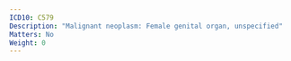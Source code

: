 ```yaml
---
ICD10: C579
Description: "Malignant neoplasm: Female genital organ, unspecified"
Matters: No
Weight: 0
---
```

